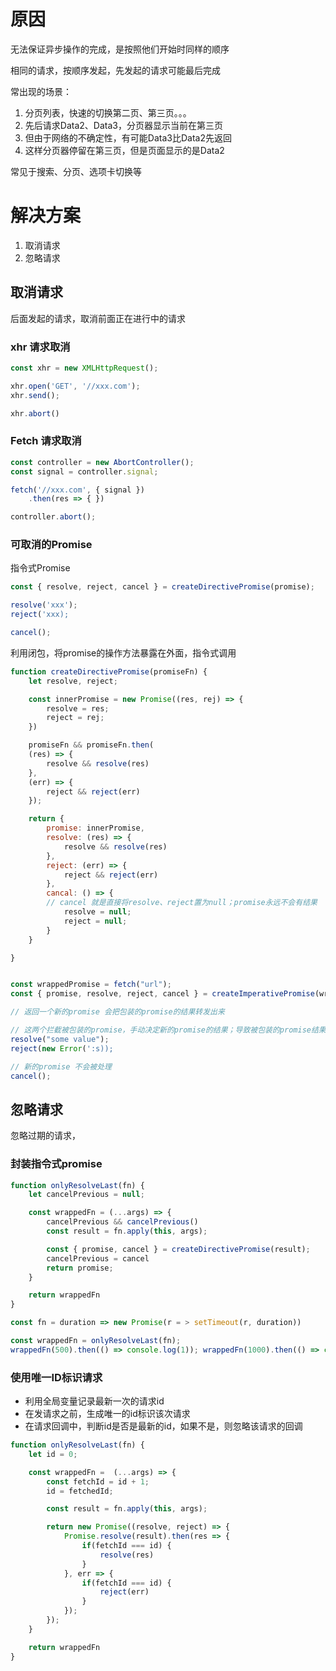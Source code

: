 # 原因
无法保证异步操作的完成，是按照他们开始时同样的顺序

相同的请求，按顺序发起，先发起的请求可能最后完成

常出现的场景：
1. 分页列表，快速的切换第二页、第三页。。。
2. 先后请求Data2、Data3，分页器显示当前在第三页
3. 但由于网络的不确定性，有可能Data3比Data2先返回
4. 这样分页器停留在第三页，但是页面显示的是Data2

常见于搜索、分页、选项卡切换等



# 解决方案
1. 取消请求
2. 忽略请求

## 取消请求
后面发起的请求，取消前面正在进行中的请求

### xhr 请求取消
```js
const xhr = new XMLHttpRequest();

xhr.open('GET', '//xxx.com');
xhr.send();

xhr.abort()
```

### Fetch 请求取消
```js
const controller = new AbortController();
const signal = controller.signal;

fetch('//xxx.com', { signal })
	.then(res => { })

controller.abort();
```

### 可取消的Promise

指令式Promise

```js
const { resolve, reject, cancel } = createDirectivePromise(promise);

resolve('xxx');
reject('xxx);

cancel();
```


利用闭包，将promise的操作方法暴露在外面，指令式调用

```js
function createDirectivePromise(promiseFn) {
	let resolve, reject;

	const innerPromise = new Promise((res, rej) => {
		resolve = res;
		reject = rej;
	})

	promiseFn && promiseFn.then(
	(res) => {
		resolve && resolve(res)
	}, 
	(err) => {
		reject && reject(err)
	});

	return {
		promise: innerPromise,
		resolve: (res) => {
			resolve && resolve(res)
		},
		reject: (err) => {
			reject && reject(err)
		},
		cancal: () => {
		// cancel 就是直接将resolve、reject置为null；promise永远不会有结果
			resolve = null;
			reject = null; 
		}
	}

}


const wrappedPromise = fetch("url");
const { promise, resolve, reject, cancel } = createImperativePromise(wrappedPromise);

// 返回一个新的promise 会把包装的promise的结果转发出来

// 这两个拦截被包装的promise，手动决定新的promise的结果；导致被包装的promise结果被忽略
resolve("some value");
reject(new Error(':s));

// 新的promise 不会被处理			 
cancel();

```

## 忽略请求

忽略过期的请求，

### 封装指令式promise

```js
function onlyResolveLast(fn) {
	let cancelPrevious = null;

	const wrappedFn = (...args) => {
		cancelPrevious && cancelPrevious()
		const result = fn.apply(this, args);

		const { promise, cancel } = createDirectivePromise(result);
		cancelPrevious = cancel
		return promise;
	}

	return wrappedFn
}

const fn = duration => new Promise(r = > setTimeout(r, duration))

const wrappedFn = onlyResolveLast(fn);
wrappedFn(500).then(() => console.log(1)); wrappedFn(1000).then(() => console.log(2)); wrappedFn(100).then(() => console.log(3));

```

### 使用唯一ID标识请求

+ 利用全局变量记录最新一次的请求id
+ 在发请求之前，生成唯一的id标识该次请求
+ 在请求回调中，判断id是否是最新的id，如果不是，则忽略该请求的回调

```js
function onlyResolveLast(fn) {
	let id = 0;

	const wrappedFn =  (...args) => {
		const fetchId = id + 1;
		id = fetchedId;

		const result = fn.apply(this, args);

		return new Promise((resolve, reject) => {
			Promise.resolve(result).then(res => {
				if(fetchId === id) {
					resolve(res)
				}
			}, err => {
				if(fetchId === id) {
					reject(err)
				}
			});
		});
	}

	return wrappedFn
}
```
